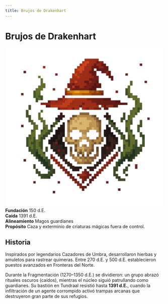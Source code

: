 ```yaml
---
title: Brujos de Drakenhart
---
```


<div class="faccion-page magia">
  <h1 class="faccion-title">Brujos de Drakenhart</h1>

  <!-- 1. Imagen centrada -->
  <div class="faccion-image">
    <img src="../../../other/images/magos/Brujosdedrakenhart.png" alt="Brujos de Drakenhart">
  </div>

  <!-- 2. Metadatos en 2 columnas -->
  <div class="faccion-meta">
    <div class="meta-item">
      <strong>Fundación</strong>
      <span>150&nbsp;d.E.</span>
    </div>
    <div class="meta-item">
      <strong>Caída</strong>
      <span>1391&nbsp;d.E.</span>
    </div>
    <div class="meta-item">
      <strong>Alineamiento</strong>
      <span>Magos guardianes</span>
    </div>
    <div class="meta-item meta-align">
      <strong>Propósito</strong>
      <span>Caza y exterminio de criaturas mágicas fuera de control.</span>
    </div>
  </div>

  <!-- 3. Sección Historia -->
  <div class="faccion-history">
    <h2>Historia</h2>
    <p>
      Inspirados por legendarios Cazadores de Umbra, desarrollaron hierbas y amuletos para rastrear quimeras.
      Entre 270&nbsp;d.E. y 500&nbsp;d.E. establecieron puestos avanzados en Fronteras del Norte.
    </p>
    <p>
      Durante la Fragmentación (1270–1350&nbsp;d.E.) se dividieron: un grupo abrazó rituales oscuros (caídos),
      mientras el núcleo siguió patrullando como guardianes. Su bastión en Tundraal resistió hasta
      <strong>1391&nbsp;d.E.</strong>, cuando la infiltración de un agente corrompido activó trampas arcanas
      que destruyeron gran parte de sus refugios.
    </p>
  </div>
</div>
